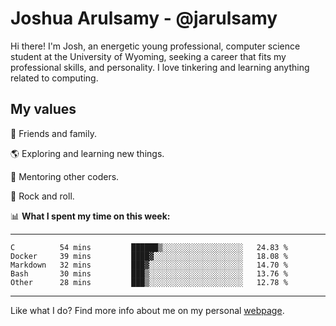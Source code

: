 # Joshua Arulsamy - @jarulsamy

Hi there! I'm Josh, an energetic young professional, computer science student at the University of Wyoming, seeking a career that fits my professional skills, and personality. I love tinkering and learning anything related to computing.

## My values

:yellow_heart: Friends and family.

:earth_americas: Exploring and learning new things.

:book: Mentoring other coders.

:guitar: Rock and roll.

:bar_chart: **What I spent my time on this week:**

------
<!--START_SECTION:waka-->
```text
C          54 mins         ██████▒░░░░░░░░░░░░░░░░░░   24.83 % 
Docker     39 mins         ████▓░░░░░░░░░░░░░░░░░░░░   18.08 % 
Markdown   32 mins         ███▓░░░░░░░░░░░░░░░░░░░░░   14.70 % 
Bash       30 mins         ███▒░░░░░░░░░░░░░░░░░░░░░   13.76 % 
Other      28 mins         ███▒░░░░░░░░░░░░░░░░░░░░░   12.78 % 
```
<!--END_SECTION:waka-->
------

Like what I do? Find more info about me on my personal [webpage](https://arulsamy.me).
